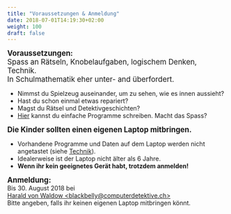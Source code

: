 ```yaml
---
title: "Voraussetzungen & Anmeldung"
date: 2018-07-01T14:19:30+02:00
weight: 100
draft: false
---
```


<div class="alert alert-success">
<b style=font-size:120%;">Voraussetzungen:</b><br />
<span style=font-size:120%;">
Spass an Rätseln, Knobelaufgaben, logischem Denken, Technik.<br />In Schulmathematik eher unter- and überfordert.</span>
<ul>
	<li>Nimmst du Spielzeug auseinander, um zu sehen, wie es innen aussieht?</li>
	<li>Hast du schon einmal etwas repariert?</li>
	<li>Magst du Rätsel und Detektivgeschichten?</li>
	<li><a href="https://blockly-games.appspot.com/?lang=de" target="_blank">Hier</a> kannst du einfache Programme schreiben. Macht das Spass?</li>
</ul>
</div>

<!--more-->

<div class="alert alert-info">
<b style=font-size:120%;">Die Kinder sollten einen eigenen Laptop mitbringen.</b>
<ul>
	<li>Vorhandene Programme und Daten auf dem Laptop werden nicht angetastet (siehe <a href="/info/technik">Technik</a>).</li>
	<li>Idealerweise ist der Laptop nicht älter als 6 Jahre.</li>
<li><b>Wenn ihr kein geeignetes Gerät habt, trotzdem anmelden!</b></li>
</ul>
</div>

<div class="alert alert-success">
	<b style=font-size:120%;">Anmeldung:</b><br />Bis 30. August 2018 bei <br />
	<a href="mailto:blackbelly@computerdetektive.ch">Harald von Waldow &lt;blackbelly@computerdetektive.ch&gt;</a></br>
	Bitte angeben, falls ihr keinen eigenen Laptop mitbringen könnt.
</div>
